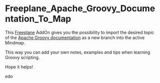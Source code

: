 # Freeplane_Apache_Groovy_Documentation_To_Map
 This [Freeplane](https://www.freeplane.org/) AddOn gives you the possibility to import the desired topic of the [Apache Groovy documentation](https://groovy-lang.org/documentation.html) as a new branch into the active Mindmap.

This way you can add your own notes, examples and tips when learning Groovy scripting.

Hope it helps!

edo
